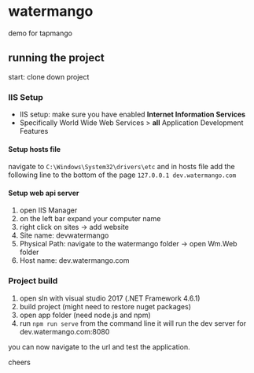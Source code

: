 # watermango
demo for tapmango

## running the project

start: clone down project

### IIS Setup
* IIS setup: make sure you have enabled **Internet Information Services**
* Specifically World Wide Web Services > **all** Application Development Features
  
#### Setup hosts file
navigate to `C:\Windows\System32\drivers\etc` and in hosts file add the following line
to the bottom of the page `127.0.0.1 dev.watermango.com`

#### Setup web api server
1. open IIS Manager
2. on the left bar expand your computer name
3. right click on sites -> add website 
4. Site name: devwatermango
5. Physical Path: navigate to the watermango folder -> open Wm.Web folder
6. Host name: dev.watermango.com

### Project build
1. open sln with visual studio 2017 (.NET Framework 4.6.1)
2. build project (might need to restore nuget packages)
3. open app folder (need node.js and npm)
4. run `npm run serve` from the command line it will run the dev server for dev.watermango.com:8080

you can now navigate to the url and test the application.

cheers


